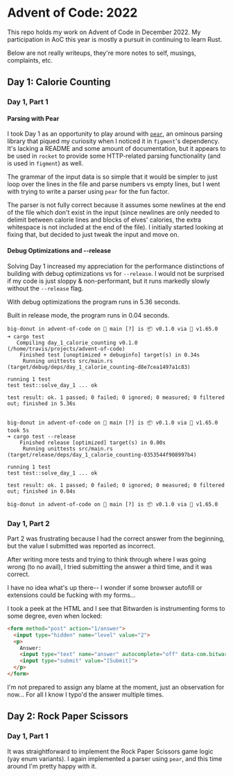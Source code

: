 # Advent of Code: 2022

This repo holds my work on Advent of Code in December 2022. My participation in AoC this year is mostly a pursuit in continuing to learn Rust.

Below are not really writeups, they're more notes to self, musings, complaints, etc.

## Day 1: Calorie Counting

### Day 1, Part 1

#### Parsing with Pear

I took Day 1 as an opportunity to play around with [`pear`](https://crates.io/crates/pear), an ominous parsing library that piqued my curiosity when I noticed it in `figment`'s dependency. It's lacking a README and some amount of documentation, but it appears to be used in `rocket` to provide some HTTP-related parsing functionality (and is used in `figment`) as well.

The grammar of the input data is so simple that it would be simpler to just loop over the lines in the file and parse numbers vs empty lines, but I went with trying to write a parser using `pear` for the fun factor.

The parser is not fully correct because it assumes some newlines at the end of the file which don't exist in the input (since newlines are only needed to delimit between calorie lines and blocks of elves' calories, the extra whitespace is not included at the end of the file). I initially started looking at fixing that, but decided to just tweak the input and move on.

#### Debug Optimizations and --release

Solving Day 1 increased my appreciation for the performance distinctions of building with debug optimizations vs for `--release`. I would not be surprised if my code is just sloppy & non-performant, but it runs markedly slowly without the `--release` flag.

With debug optimizations the program runs in 5.36 seconds.

Built in release mode, the program runs in 0.04 seconds.

```
big-donut in advent-of-code on  main [?] is 📦 v0.1.0 via 🦀 v1.65.0 
➜ cargo test
   Compiling day_1_calorie_counting v0.1.0 (/home/travis/projects/advent-of-code)
    Finished test [unoptimized + debuginfo] target(s) in 0.34s
     Running unittests src/main.rs (target/debug/deps/day_1_calorie_counting-d8e7cea1497a1c83)

running 1 test
test test::solve_day_1 ... ok

test result: ok. 1 passed; 0 failed; 0 ignored; 0 measured; 0 filtered out; finished in 5.36s


big-donut in advent-of-code on  main [?] is 📦 v0.1.0 via 🦀 v1.65.0 took 5s 
➜ cargo test --release
    Finished release [optimized] target(s) in 0.00s
     Running unittests src/main.rs (target/release/deps/day_1_calorie_counting-0353544f908997b4)

running 1 test
test test::solve_day_1 ... ok

test result: ok. 1 passed; 0 failed; 0 ignored; 0 measured; 0 filtered out; finished in 0.04s

big-donut in advent-of-code on  main [?] is 📦 v0.1.0 via 🦀 v1.65.0 
```

### Day 1, Part 2

Part 2 was frustrating because I had the correct answer from the beginning, but the value I submitted was reported as incorrect.

After writing more tests and trying to think through where I was going wrong (to no avail), I tried submitting the answer a third time, and it was correct.

I have no idea what's up there-- I wonder if some browser autofill or extensions could be fucking with my forms...

I took a peek at the HTML and I see that Bitwarden is instrumenting forms to some degree, even when locked:

```html
<form method="post" action="1/answer">
  <input type="hidden" name="level" value="2">
  <p>
    Answer:
    <input type="text" name="answer" autocomplete="off" data-com.bitwarden.browser.user-edited="yes">
    <input type="submit" value="[Submit]">
  </p>
</form>
```

I'm not prepared to assign any blame at the moment, just an observation for now... For all I know I typo'd the answer multiple times.

## Day 2: Rock Paper Scissors

### Day 1, Part 1

It was straightforward to implement the Rock Paper Scissors game logic (yay enum variants). I again implemented a parser using `pear`, and this time around I'm pretty happy with it.
